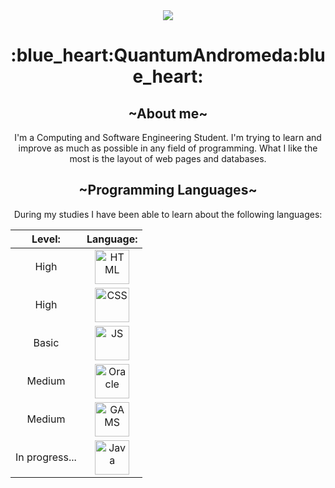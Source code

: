 <div align="center">
    <picture>
      <source media="(prefers-color-scheme: dark)" srcset="https://user-images.githubusercontent.com/117300099/217121756-9847a207-e7cb-48c0-9b1e-d9bbcfcc182b.gif">
      <source media="(prefers-color-scheme: light)" srcset="https://user-images.githubusercontent.com/117300099/217121827-3ddd1b3d-05c2-4b12-a874-12e749adf6fd.gif">
      <img src="https://user-images.githubusercontent.com/117300099/217121793-84d1377f-dd00-4262-bdc3-7f40b1c62e59.gif"/>
    </picture>
      <h1>:blue_heart:QuantumAndromeda:blue_heart:</h1>
      <h2>~About me~</h2>
      <p>I'm a Computing and Software Engineering Student. I'm trying to learn and improve as much as possible in any field of programming. What I like the most is the layout of web pages and databases.</p>
      <h2>~Programming Languages~</h2>
      <p>During my studies I have been able to learn about the following languages:</p>
      <table>
      <thead align="center">
        <tr>
          <th>Level:</th>
          <th>Language:</th>
        </tr>
      </thead>
      <tbody align="center">
        <tr>
          <td>High</td>
          <td><img src="https://user-images.githubusercontent.com/117300099/217122243-25ddfa69-c398-4adf-bef3-a63de5ae7520.png" title="HTML" width="55" height="55"/></td>
        </tr>
        <tr>
          <td>High</td>
          <td><img src="https://user-images.githubusercontent.com/117300099/217122284-c1d4c175-2112-40b0-b978-27398bb983c4.png" title="CSS" width="55" height="55"/></td>
        </tr>
        <tr>
          <td>Basic</td>
          <td><img src="https://user-images.githubusercontent.com/117300099/217122319-8bebd6f5-f27a-423f-93d5-adecb4283ba1.png" title="JS" width="55" height="55"/></td>
        </tr>
        <tr>
          <td>Medium</td>
          <td><img src="https://user-images.githubusercontent.com/117300099/217122396-4ee2d9bd-a99c-4583-aa2d-81ecd8529a52.png" title="Oracle" width="55" height="55"/></td>
        </tr>
        <tr>
          <td>Medium</td>
          <td><img src="https://user-images.githubusercontent.com/117300099/217122438-bc634efe-92ec-4b32-a7fd-8a66211e9a5b.png" title="GAMS" width="55" height="55"/></td>
        </tr>
        <tr>
          <td>In progress...</td>
          <td><img src="https://user-images.githubusercontent.com/117300099/217122472-4a7f36d9-9a3c-436a-bbd3-1b4ba8dc0f62.png" title="Java" width="55" height="55"/></td>
        </tr>
      </tbody>
      </table>
  </div>


